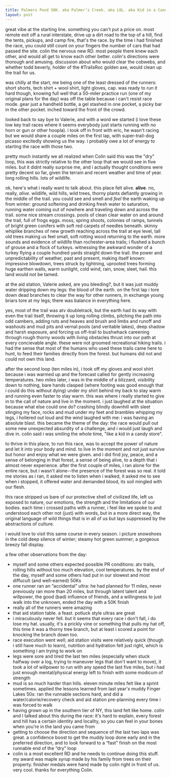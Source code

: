 ```yaml
---
title: Palmers Pond 50K. aka Palmer’s Creek. aka LOL. aka Kid in a Candy Store.
layout: post
---
```


great vibe at the starting line. something you can't put a price on. most remote exit off a rural interstate, drive up a dirt road to the top of a hill, find the tents, pickups, and camp fire, that's the race. by the time i had finished the race, you could still count on your fingers the number of cars that had passed the site. colin the nervous new RD. most people there knew each other, and would all get to know each other better. colin's directions were thorough and amusing. discussion about who would clear the cobwebs, and whether todd beverly, holder of the #TrailsRoc golden axe, would clean up the trail for us.

was chilly at the start, me being one of the least dressed of the runners: short shorts, tech shirt + wool shirt, light gloves, cap. was ready to run it hard though, knowing full well that a 50-miler practice run (one of my original plans for the day) was off the table because i can't resist race mode. gear just a handheld bottle, a gel stashed in one pocket, a picky bar in the other pocket. inched toward the front of the crowd.

looked back to say bye to Valerie, and with a word we started (i love these low key trail races where it seems everybody just starts running with no horn or gun or other hoopla). i took off in front with eric, he wasn't racing but we would share a couple miles on the first lap, with super-trail-dog picasso excitedly showing us the way. i probably owe a lot of energy to starting the race with those two.

pretty much instantly we all realized when Colin said this was the "dry" loop, this was strictly relative to the other loop that we would see in five miles. but it didnt really surprise me, and i actually thought conditions were pretty decent so far, given the terrain and recent weather and time of year. long rolling hills. lots of wildlife.

ok, here's what i really want to talk about. this place felt alive. **alive**. no, really, *alive*. wildlife, wild hills, wild trees, thorny plants defiantly growing in the middle of the trail. you could see and smell and *feel* the earth waking up from winter: ground softening and drinking fresh water to saturation, running water coming out of nowhere and traveling down and across the trail. some nice stream crossings. pools of clean clear water on and around the trail, full of frogs eggs. moss, spring shoots, colonies of ramps, tunnels of bright green conifers with soft red carpets of needles beneath. skinny whiplike branches of new growth reaching across the trail at eye level, tall old trees making us feel small, soft rotting wood returning to the earth. more sounds and evidence of wildlife than rochester-area trails; i flushed a bunch of grouse and a flock of turkeys. witnessing the awkward wonder of a turkey flying a couple hundred yards straight down the trail. the power and unpredictability of weather, past and present, making itself known: impressive blowdown, trees struck by lightning, uprooted trees forming huge earthen walls, warm sunlight, cold wind, rain, snow, sleet, hail. this land would not be tamed.

at the aid station, Valerie asked, are you bleeding?, but it was just muddy water dripping down my legs: the blood of the earth. on the first lap i tore down dead branches to clear the way for other runners, in exchange young briars tore at my legs; there was balance in everything here.

yes, most of the trail was atv doubletrack, but the earth had its way with even the trail itself, throwing it up long rolling climbs, pitching the path into odd cambers, adding ruts and heaves and brush and limbs and runoff and washouts and mud pits and vernal pools (and veritable lakes), deep shadow and harsh exposure, and forcing us off-trail to bushwhack careening through rough thorny woods with living obstacles thrust into our path at every concievable angle. these were not groomed recreational hiking trails. i had the sense that most of the humans who used these trails came here to hunt, to feed their families directly from the forest. but humans did not and could not own this land.

after the second loop (ten miles in), i took off my gloves and wool shirt because i was warmed up and the forecast called for gently increasing temperatures. two miles later, i was in the middle of a blizzard, visibility down to nothing, bare hands clasped (where footing was good enough that i could do this without dying) under my shirt behind my back to stay warm and running even faster to stay warm. this was where i really started to give in to the call of nature and live in the moment. i just laughed at the situation because what else could one do? crashing blindly downhill with sleet stinging my face, rocks and mud under my feet and brambles whipping my legs, i hollered out loud and the wind laughed with me: i was having an absolute blast. this became the theme of the day: the race would pull out some new unexpected absurdity of a challenge, and i would just laugh and dive in. colin said i was smiling the whole time, "like a kid in a candy store".

to thrive in this place, to run this race, was to accept the power of nature and let it into your body and mind. to live in the moment and not just survive but honor and enjoy what we were given. and i did find joy, peace, and a sense of belonging in that forest, a sense of being alive, to a depth that i almost never experience. after the first couple of miles, i ran alone for the entire race, but i wasn't alone--the presence of the forest was so real. it told me stories as i ran, it asked me to listen when i walked, it asked me to see when i stopped, it offered water and demanded blood, its soil mingled with our flesh.

this race stripped us bare of our protective shell of civilized life, left us exposed to nature, our emotions, the strength and the limitations of our bodies. each time i crossed paths with a runner, i feel like we spoke to and understood each other not (just) with words, but in a more direct way, the original language of wild things that is in all of us but lays suppressed by the abstractions of culture.

i would love to visit this same course in every season. i picture snowshoes in the cold deep silence of winter; steamy hot green summer; a gorgeous breezy fall display.

a few other observations from the day:

- myself and some others expected possible PR conditions: atv trails, rolling hills without too much elevation, cool temperatures. by the end of the day, myself and some others had put in our slowest and most diffucult (and well-earned) 50Ks
- one runner ran an “accidental” ultra: he had planned for 11 miles, never previously ran more than 20 miles, but through latent talent and willpower, the good (bad) influence of friends, and a willingness to just walk into the unknown, ended the day with a 50K finish
- really all of the runners were amazing
- that aid station table. a feast. potluck style ultras are great
- i miraculously never fell. but it seems that every race i don't fall, i do lose my hat. usually, it's a prickly vine or something that pulls my hat off, this time it was a thorny tree branch, but at least i scored a point for knocking the branch down too.
- race execution went well; aid station visits were relatively quick (though i still have much to learn), nutrition and hydration felt just right, which is something i am trying to work on
- legs were sore and tired the last ten miles (especially when stuck halfway over a log, trying to maneuver legs that don't want to move), it took a lot of willpower to run with any speed the last five miles, but i had just enough mental/physical energy left to finish with some modicum of strength
- mud is so much harder than hills. eleven minute miles felt like a sprint sometimes. applied the lessons learned from last year's muddy Finger Lakes 50s: ran the runnable sections hard, and did a water/calorie/recovery check and aid station pre-planning every time i was forced to walk
- having grown up in the southern tier of NY, this land felt like home. colin and I talked about this during the race: it's hard to explain, every forest and hill has a certain identity and locality, so you can feel in your bones when you're in the land you came from
- getting to choose the direction and sequence of the last two laps was great. a confidence boost to get the muddy loop done early and in the preferred direction, and to look forward to a “fast” finish on the most runnable end of the “dry” loop
- colin is a most excellent RD and he needs to continue doing this stuff. my award was maple syrup made by his family from trees on their property. finisher medals were hand made by colin right in front of us. very cool. thanks for everything Colin.

[Strava data]: https://www.strava.com/activities/534066889
[Sheila]: https://shmeruns.wordpress.com/2016/04/03/palmers-pond-fatass-50k/
[initial]: https://runningwithkevin.blogspot.com/2016/02/palmers-pond-fatass-50k-april-2nd-2016.html
[fl50]: https://gist.github.com/mmertsock/d1f6238a6a7e8305696deb782f445ed6
[Eric]: https://trailmethods.com/2016/04/04/palmers-pond-50k/
